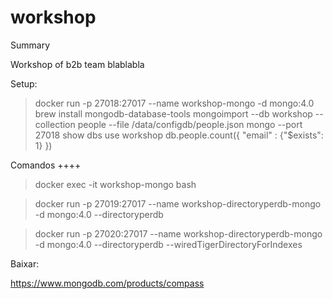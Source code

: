 # workshop

Summary

Workshop of b2b team blablabla


Setup:

> docker run -p 27018:27017 --name workshop-mongo -d mongo:4.0
> brew install mongodb-database-tools
> mongoimport --db workshop --collection people --file /data/configdb/people.json
> mongo --port 27018
> show dbs
> use workshop
> db.people.count({ "email" : {"$exists": 1} })

Comandos ++++

> docker exec -it workshop-mongo bash

> docker run -p 27019:27017 --name workshop-directoryperdb-mongo -d mongo:4.0 --directoryperdb

> docker run -p 27020:27017 --name workshop-directoryperdb-mongo -d mongo:4.0 --directoryperdb --wiredTigerDirectoryForIndexes

Baixar:

https://www.mongodb.com/products/compass
